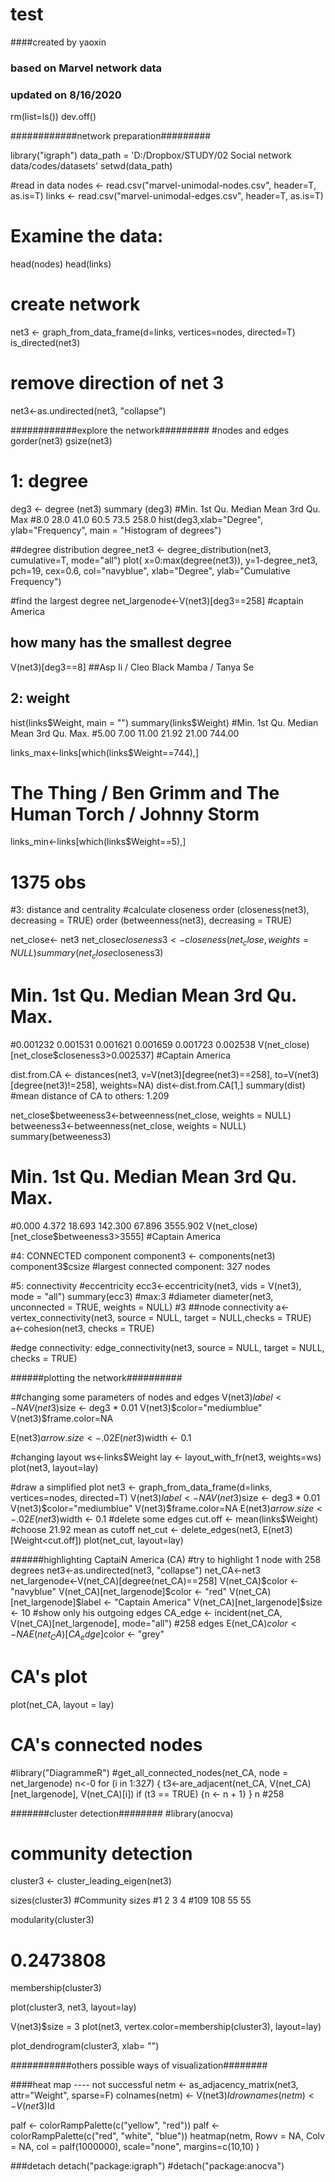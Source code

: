 # test

####created by yaoxin
### based on Marvel network data
### updated on 8/16/2020

rm(list=ls()) 
dev.off()

############network preparation#########
  
library("igraph")
data_path = 'D:/Dropbox/STUDY/02 Social network data/codes/datasets'
setwd(data_path)

#read in data
nodes <- read.csv("marvel-unimodal-nodes.csv", header=T, as.is=T)
links <- read.csv("marvel-unimodal-edges.csv", header=T, as.is=T)

# Examine the data:
head(nodes)
head(links)

# create network
net3 <- graph_from_data_frame(d=links, vertices=nodes, directed=T) 
is_directed(net3)

# remove direction of net 3
net3<-as.undirected(net3, "collapse")

############explore the network#########
#nodes and edges
gorder(net3)
gsize(net3)

# 1: degree
deg3 <- degree (net3)
summary (deg3)
#Min. 1st Qu.  Median    Mean 3rd Qu.    Max
#8.0    28.0    41.0    60.5    73.5   258.0 
hist(deg3,xlab="Degree", ylab="Frequency", 
     main = "Histogram of degrees")

##degree distribution
degree_net3 <- degree_distribution(net3, cumulative=T, mode="all")
plot( x=0:max(degree(net3)), y=1-degree_net3, pch=19, cex=0.6, col="navyblue", 
      xlab="Degree", ylab="Cumulative Frequency")

#find the largest degree
net_largenode<-V(net3)[deg3==258]
#captain America

## how many has the smallest degree
V(net3)[deg3==8]
##Asp Ii / Cleo          Black Mamba / Tanya Se


## 2: weight
hist(links$Weight, main = "")
summary(links$Weight) 
#Min. 1st Qu.  Median    Mean 3rd Qu.    Max. 
#5.00    7.00   11.00   21.92   21.00  744.00 

links_max<-links[which(links$Weight==744),]
# The Thing / Ben Grimm and The Human Torch / Johnny Storm

links_min<-links[which(links$Weight==5),]
# 1375 obs


#3: distance and centrality
#calculate closeness
order (closeness(net3), decreasing = TRUE)
order (betweenness(net3), decreasing = TRUE)


net_close<- net3
net_close$closeness3<-closeness(net_close, weights = NULL)
summary(net_close$closeness3)
#  Min.  1st Qu.   Median     Mean  3rd Qu.     Max. 
#0.001232 0.001531 0.001621 0.001659 0.001723 0.002538 
V(net_close)[net_close$closeness3>0.002537]
#Captain America 

dist.from.CA <- distances(net3, v=V(net3)[degree(net3)==258], 
                          to=V(net3)[degree(net3)!=258], weights=NA)
dist<-dist.from.CA[1,]
summary(dist)
#mean distance of CA to others: 1.209

net_close$betweeness3<-betweenness(net_close, weights = NULL)
betweeness3<-betweenness(net_close, weights = NULL)
summary(betweeness3)
# Min.  1st Qu.   Median     Mean  3rd Qu.     Max. 
#0.000    4.372   18.693  142.300   67.896 3555.902 
V(net_close)[net_close$betweeness3>3555]
#Captain America


#4: CONNECTED  component
component3 <- components(net3)
component3$csize
#largest connected component: 327 nodes


#5: connectivity
#eccentricity
ecc3<-eccentricity(net3, vids = V(net3), mode = "all")
summary(ecc3) #max:3
#diameter
diameter(net3, unconnected = TRUE, weights = NULL)  #3
##node connectivity
a<-vertex_connectivity(net3, source = NULL, target = NULL,checks = TRUE)
a<-cohesion(net3, checks = TRUE)

#edge connectivity:
edge_connectivity(net3, source = NULL, target = NULL, checks = TRUE)


######plotting the network##########

##changing some parameters of nodes and edges
V(net3)$label <- NA 
V(net3)$size <- deg3 * 0.01
V(net3)$color="mediumblue"
V(net3)$frame.color=NA

E(net3)$arrow.size <- .02
E(net3)$width <- 0.1

#changing layout 
ws<-links$Weight
lay <- layout_with_fr(net3, weights=ws)
plot(net3, layout=lay)

#draw a simplified plot
net3 <- graph_from_data_frame(d=links, vertices=nodes, directed=T) 
V(net3)$label <- NA 
V(net3)$size <- deg3 * 0.01
V(net3)$color="mediumblue"
V(net3)$frame.color=NA
E(net3)$arrow.size <- .02
E(net3)$width <- 0.1
#delete some edges
cut.off <- mean(links$Weight) #choose 21.92 mean as cutoff
net_cut <- delete_edges(net3, E(net3)[Weight<cut.off])
plot(net_cut, layout=lay) 

######highlighting CaptaiN America (CA)
#try to highlight 1 node with 258 degrees
net3<-as.undirected(net3, "collapse")
net_CA<-net3
net_largenode<-V(net_CA)[degree(net_CA)==258]
V(net_CA)$color <- "navyblue"
V(net_CA)[net_largenode]$color <- "red"
V(net_CA)[net_largenode]$label <- "Captain America"
V(net_CA)[net_largenode]$size <- 10
#show only his outgoing edges
CA_edge <- incident(net_CA, V(net_CA)[net_largenode], mode="all")  #258 edges
E(net_CA)$color <- NA
E(net_CA)[CA_edge]$color <- "grey"
# CA's plot
plot(net_CA, layout = lay)
# CA's connected nodes
#library("DiagrammeR")
#get_all_connected_nodes(net_CA, node = net_largenode)
n<-0
for (i in 1:327)  {
  t3<-are_adjacent(net_CA, V(net_CA)[net_largenode], V(net_CA)[i]) 
  if (t3 == TRUE) {n <- n + 1}
}
n   #258


#######cluster detection########
#library(anocva)

# community detection
cluster3 <- cluster_leading_eigen(net3)

sizes(cluster3)
#Community sizes
#1   2   3   4 
#109 108  55  55 

modularity(cluster3)
# 0.2473808
membership(cluster3)

plot(cluster3, net3,  layout=lay)

V(net3)$size = 3
plot(net3, vertex.color=membership(cluster3), layout=lay)

plot_dendrogram(cluster3, xlab= "")

###########others possible ways of visualization########

####heat map ---- not successful
netm <-  as_adjacency_matrix(net3, attr="Weight", sparse=F)
colnames(netm) <- V(net3)$Id
rownames(netm) <- V(net3)$Id

palf <- colorRampPalette(c("yellow", "red")) 
palf <-colorRampPalette(c("red", "white", "blue"))
heatmap(netm, Rowv = NA, Colv = NA, col = palf(1000000), 
        scale="none", margins=c(10,10) )

###detach
detach("package:igraph")
#detach("package:anocva")

